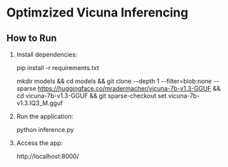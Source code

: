 # Optimzized Vicuna Inferencing

## How to Run

1. Install dependencies:
   
      pip install -r requirements.txt

      mkdir models && cd models && git clone --depth 1 --filter=blob:none --sparse https://huggingface.co/mradermacher/vicuna-7b-v1.3-GGUF && cd vicuna-7b-v1.3-GGUF && git sparse-checkout set vicuna-7b-v1.3.IQ3_M.gguf


3. Run the application:
   
      python inference.py

5. Access the app:
   
      http://localhost:8000/

